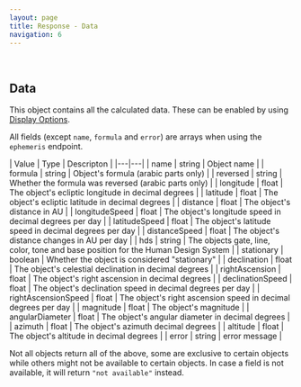 ```yaml
---
layout: page
title: Response - Data
navigation: 6
---
```


<style>
	.inner a {
		color: royalblue;
		font-weight: bold;
	}
	.inner code {
		font-size: 100%;
	}
	.navigation li {
		padding: 0.3vh;
	}
	.sidebar {
		min-width: 300px;
	}
	.sidebar .sidebar-main {
	    height: calc(100% - 50px);
	    overflow-y: auto;
	}
</style>

<br>

## Data

This object contains all the calculated data. These can be enabled by using [Display Options](/astrologico/param_display.html).

All fields (except `name`, `formula` and `error`) are arrays when using the `ephemeris` endpoint.

| Value | Type | Descripton |
|---|---|
| name | string | Object name |
| formula | string | Object's formula (arabic parts only) |
| reversed | string | Whether the formula was reversed (arabic parts only) |
| longitude | float | The object's ecliptic longitude in decimal degrees |
| latitude | float | The object's ecliptic latitude in decimal degrees |
| distance | float | The object's distance in AU |
| longitudeSpeed | float | The object's longitude speed in decimal degrees per day |
| latitudeSpeed | float | The object's latitude speed in decimal degrees per day |
| distanceSpeed | float | The object's distance changes in AU per day |
| hds | string | The objects gate, line, color, tone and base position for the Human Design System |
| stationary | boolean | Whether the object is considered "stationary" |
| declination | float | The object's celestial declination in decimal degrees |
| rightAscension | float | The object's right ascension in decimal degrees |
| declinationSpeed | float | The object's declination speed in decimal degrees per day |
| rightAscensionSpeed | float | The object's right ascension speed in decimal degrees per day |
| magnitude | float | The object's magnitude |
| angularDiameter | float | The object's angular diameter in decimal degrees |
| azimuth | float | The object's azimuth decimal degrees |
| altitude | float | The object's altitude in decimal degrees |
| error | string | error message |

Not all objects return all of the above, some are exclusive to certain objects while others might not be available to certain objects. In case a field is not available, it will return `"not available"` instead.

<br><br><br>